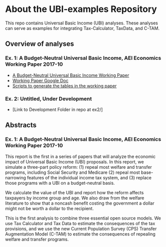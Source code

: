 # About the UBI-examples Repository
This repo contains Universal Basic Income (UBI) analyses. These analyses can serve as examples for integrating Tax-Calculator, TaxData, and C-TAM.

## Overview of analyses

### Ex. 1: A Budget-Neutral Universal Basic Income, AEI Economics Working Paper 2017-10
- [A Budget-Neutral Universal Basic Income Working Paper](ex1/UBI-working-paper.pdf)
- [Working Paper Google     Doc](https://docs.google.com/document/d/1yMK7y-93H_QMrJs5czBhaTgoh7jY86wQ7Hs5NT3pgTg/edit?usp=sharing)
- [Scripts to generate the tables in the working paper](ex1/UBI-Working-Paper-Notebook.ipynb)

### Ex. 2: Untitled, Under Development
- [Link to Development Folder in repo at ex2/]

## Abstracts

### Ex. 1: A Budget-Neutral Universal Basic Income, AEI Economics Working Paper 2017-10

This report is the first in a series of papers that will analyze the economic impact of Universal Basic
Income (UBI) proposals. In this report, we simulate a three-part policy reform: (1) repeal most welfare
and transfer programs, including Social Security and Medicare (2) repeal most base-narrowing features of
the individual income tax system, and (3) replace those programs with a UBI on a budget-neutral basis.

We calculate the value of the UBI and report how the reform affects taxpayers by income group and age.
We also draw from the welfare literature to show that a noncash benefit costing the government a dollar
might not be worth a dollar to the recipient.

This is the first analysis to combine three essential open source models. We use Tax Calculator and Tax
Data to estimate the consequences of the tax provisions, and we use the new Current Population Survey
(CPS) Transfer Augmentation Model (C-TAM) to estimate the consequences of repealing welfare and
transfer programs.
